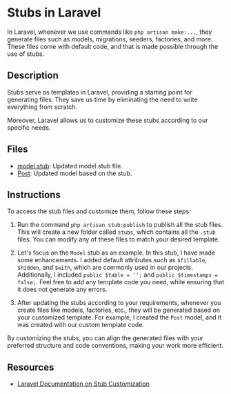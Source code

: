 # Stubs in Laravel

In Laravel, whenever we use commands like `php artisan make:...`, they generate files such as models, migrations, seeders, factories, and more. These files come with default code, and that is made possible through the use of stubs.

## Description

Stubs serve as templates in Laravel, providing a starting point for generating files. They save us time by eliminating the need to write everything from scratch.

Moreover, Laravel allows us to customize these stubs according to our specific needs.

## Files

- [model.stub](stubs/model.stub): Updated model stub file.
- [Post](app/Models/Post.php): Updated model based on the stub.

## Instructions

To access the stub files and customize them, follow these steps:

1. Run the command `php artisan stub:publish` to publish all the stub files. This will create a new folder called `stubs`, which contains all the `.stub` files. You can modify any of these files to match your desired template.

2. Let's focus on the `Model` stub as an example. In this stub, I have made some enhancements. I added default attributes such as `$fillable`, `$hidden`, and `$with`, which are commonly used in our projects. Additionally, I included `public $table = '';` and `public $timestamps = false;`. Feel free to add any template code you need, while ensuring that it does not generate any errors.

3. After updating the stubs according to your requirements, whenever you create files like models, factories, etc., they will be generated based on your customized template. For example, I created the `Post` model, and it was created with our custom template code.

By customizing the stubs, you can align the generated files with your preferred structure and code conventions, making your work more efficient.

## Resources

- [Laravel Documentation on Stub Customization](https://laravel.com/docs/10.x/artisan#stub-customization)